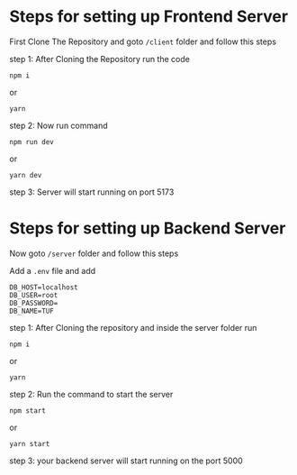 # Steps for setting up Frontend Server

First Clone The Repository and goto `/client` folder and follow this steps

step 1: After Cloning the Repository run the code 
```
npm i 
```
or
```
yarn
```

step 2: Now run command
```
npm run dev
```
or 
```
yarn dev
```

step 3: Server will start running on port 5173


# Steps for setting up Backend Server

Now goto `/server` folder and follow this steps

Add a `.env` file and add 

```
DB_HOST=localhost
DB_USER=root
DB_PASSWORD=
DB_NAME=TUF
```

step 1: After Cloning the repository and inside the server folder run
```
npm i
```
or 
```
yarn
```

step 2: Run the command to start the server
```
npm start
```
or
```
yarn start
```

step 3: your backend server will start running on the port 5000
